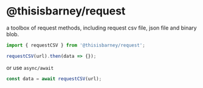 # @thisisbarney/request

a toolbox of request methods, including request csv file, json file and binary blob.

```javascript
import { requestCSV } from '@thisisbarney/request';

requestCSV(url).then(data => {});
```

or use `async/await`

```javascript
const data = await requestCSV(url);
```

